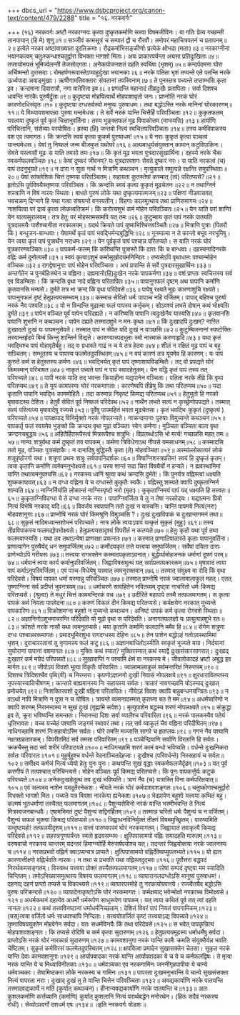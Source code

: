 +++
dbcs_url = "https://www.dsbcproject.org/canon-text/content/479/2288"
title = "१६. नरकवर्गः"

+++
(१६) नरकवर्गः
अष्टौ नरकाग्नयः 
कृत्वा दुष्कृतकर्माणि सत्त्वा विषमजीविनः। 
या गतिः प्रेत्य गच्छन्ती तानपायान् (हि मे) शृणु॥१॥
सञ्जीवं कामसूत्रं च सम्पातं द्वौ च रौरवौ। 
तमोपरं महाचित्रपतनं च प्रतापनम्॥२॥
इत्येते नरका अष्टावाख्याता दुरतिक्रमाः। 
रौद्रकर्माभिसङ्कीर्णाः प्रत्येकं क्षोभदा (मताः)॥३॥
नरकाग्नीनां भयानकत्वम् 
चतुःस्कन्धाश्चतुर्द्वारा विभक्ता भागशो मिताः। 
अयः प्राकारपर्यन्ता अयसा प्रतिदुःखिताः॥४॥
तप्तायोमयसं भूमिर्ज्वलन्ती तेजसोद्गता। 
अनेकयोजनशतं दहति स्वचिंषा (भृशम्)॥५॥
कन्दर्पदमना घोरा अर्चिष्मन्तो दुरासदाः। 
रोमहर्षणरूपास्तेऽप्याहुर्दुःखा भयानकाः॥६॥
नरके पतिता भृशं तप्यन्ते
एते पतन्ति नरके ऊर्ध्वपादा अवाङ्मुखाः। 
ऋषीणामतिवक्तारः संयतानां तपस्विनाम्॥७॥
ते पुनस्तत्र पच्यन्ते तप्ताम्भसि कृता इव। 
क्रन्दमाना दिवारात्रौ, नगा वातेरिता इव॥८॥
प्रणदन्ति महानादं तीव्रदुःखैः प्रतापिताः। 
सर्वा दिशश्च धावन्ति नारकैः पुरुषैर्द्रुताः॥९॥
कुदृष्ट्या मोहयित्वार्थे मोहपाशावृतो जनः। 
प्राप्नोति नरकं घोरं कारणोदधिसंवृतः॥१०॥
कुदृष्ट्या दग्धसर्वस्वो मनुष्यः पुरुषाधमः। 
तथा बद्धोऽस्ति नरके मानिनां घोरकारणम्॥११॥
ये मिथ्यावशमापन्नाः पुरुषा मन्दमेधसः। 
ते सर्वे नरकं यान्ति चित्तैर्हि परिवञ्चिताः॥१२॥
कुकृतफलम् 
यस्त्वया दुष्कृतं पूर्व कृतं चित्तानुवर्तिना। 
तस्य भुङ्क्तफलं मूढ विपाकोत्तम (माप्स्यसि)॥१३॥
हार्याणि परिचित्तानि, संसेव्याः परयोषितः। 
ह्रस्वा (हि) जन्तवो नित्यं स्वचित्तपरिवञ्चिताः॥१४॥
तस्य कर्मविपाकस्य वश एव त्वमागतः। 
किं क्रन्दसि स्वयं कृत्वा कुकर्म पुरुषाधम!॥१५॥
ये नराः कुकृतं कृत्वा पञ्चत्वं यान्त्यमेधसः। 
येषां तु निष्फलं जन्म बीजमुप्तं यथोषरे॥१६॥
अल्पमाधुर्यसंयुक्तान् कामान् कटुविपाकिनः। 
सेवते यस्त्वसौ मूढः स याति तमसो तमः॥१७॥
किं कृतं मूढ भवता पुत्रदारसुखार्थिना। 
दहस्ये नरके चैकः स्वकर्मफलवञ्चितः॥१८॥
केषां दुष्करं जीवनम्?
यः पुत्रदारवशगः सेवते दुष्करं नरः। 
स याति नरकत्वं (च) पापं तदनुभूयते॥१९॥
न दारा न सुता नार्थ न मित्राणि कथञ्चन। 
मृत्युकाले समुत्पन्ने रक्षन्ति समुपस्थिताः॥२०॥
येषां सांक्लेशिकं चित्तं तृष्णया परिवञ्चितम्। 
सहायता कुतस्तेषां कस्मात् (त्वं) परितप्यसे?॥२१॥
हृतोऽसि पूर्वविषयैस्तृष्णया परिवञ्चितः। 
किं क्रन्दसि स्वयं कृत्वा कुकृतं मूढचेतनः॥२२॥
न तथाग्निर्न शस्त्राणि न विषं नारयः स्थिताः। 
बाधते पुरुषं लोके यथा दुष्कृत्यमात्मजम्॥२३॥
पक्षिणां नीडवासवत् भवचक्रम् 
दिग्भागे हि यथा गत्वा संश्रयन्ते वनस्पतीन्। 
विहगाः कालमुत्थाय तथा प्राणिसमागमः॥२४॥
नाशयित्वा परं द्रव्यं कृत्वा लोकव्यतिक्रमं। 
किं करोत्यशुभं कर्म मोहेन परिवञ्चितः॥२५॥
येन याति परां शान्तिं येन यात्यसुरालयम्। 
तत्र हेतुः परं मोहस्तमसामपि यत् तमः॥२६॥
कुटुम्बाय कृतं पापं नरके पातयति 
पुत्रदारमयैः पाशैश्चानीता नरकालयम्। 
यदर्थ क्रियते पापं युष्माभिश्चित्तवञ्चितैः॥२७॥
मित्राणि पुत्राः (पितरौ किं ) बन्धुजन-बान्धवाः। 
येषामर्थे कृतं पापं भवद्भिर्मन्दबुद्धिभिः॥२८॥
नूनमात्मा न ते कान्तो बभूव नरभूमिषु। 
येन त्वया कृतं पापं पुत्रार्थेन नराधमः॥२९॥
येन पूर्वकृतं पापं पश्चान्न परितप्यते। 
स याति नरकं घोरं पुत्रकारणवञ्चितः॥३०॥
पापकर्म-फलम् 
किं करिष्यन्ति पुत्रास्ते किं दाराः किं च बान्धवाः। 
दहस्यनादिनरके वह्निः कर्म दुनोत्यसौ॥३१॥
स्वयं कृत्वाऽशुभं कर्मासुखोदयमनिन्दितः। 
तप्यसेऽपि वृथाधानः पश्चान्मोहेन वञ्चिकः॥३२॥
रागद्वेषानुगाः पापं मोहेन परिवञ्चिताः। 
अघं प्रयान्ति ते सर्वे पुत्रदारसुखार्थिनः॥३३॥
अन्तर्गतेन च पुनर्बहिःस्थेन च वह्निना। 
दह्यमानो(हि)दुःखेन नरके पापकर्मणा॥३४॥
वशं प्राप्ताः स्वचित्तस्य सर्व एव विडम्बिताः। 
किं क्रन्दसि वृथा नादे वह्निना परितापितः॥३५॥
पापानुगफलं दृष्टम् 
अथ पापानि कर्माणि कृतवानसि मन्यसे। 
दुर्मते तत्र मा क्रन्द किं वृथा परिदेवसे॥३६॥
पापेषु रक्ष्यते मूढः कारणाशुचि रक्ष्यते। 
पापानुगफलं दृष्टं हेतुप्रत्ययसम्भवम्॥३७॥
कस्मान्न सेवितो धर्मः पापञ्च नहि वर्जितम्। 
पापाद् बहिश्च पुरुषो नरकं नैव पश्यति॥३८॥
यो न विन्दन्ति मूढात्मा फलं पापस्य कर्त्तृकम्। 
सोऽवश्यं लभते दोषान् कथं भोक्ष्यसि दुर्मते॥३९॥
पापेन वञ्चित पूर्वं पापेन परिदह्यते। 
न करिष्यसि पापानि त्वदुःखेनैव यास्यसि॥४०॥
कृतवानसि पापानि शुभानि न कथञ्चन। 
पापेन दह्यते तस्मादशुभे न मनः कृथाः॥४१॥
किं दुःखादपि दुःखम्?
नास्ति दुःखादतो दुःखं यः पापमनुसेवते। 
तस्मात् पापं न सेवेत यदि दुःखं न वाञ्छसि॥४२॥
कुटुम्बिजनानां स्पष्टोक्तिः 
तस्यान्तर्हृदये बिम्बं किन्तु शान्तिर्न विद्यते। 
कारुण्यास्पदभूताः स्मो नास्माकं करुणाहृदि॥४३॥
यथा कृतं भवद्भिश्च पापं मोहावृतैर्बहु। 
तद् वः प्रधावते गाढं न च ये तत्र हेतवः॥४४॥
शीलं न रक्षितं मूढ पापं च बहु सञ्चितम्। 
सम्भूतस्य च पापस्य फलमेतदुपस्थितम्॥४५॥
न वयं कारणं तत्र यूयमेव हि कारणम्। 
यः पापं कुरुते कर्म स हेतुस्तस्य कर्मणः॥४६॥
भवद्भिर्यत् कृतं पापं तृष्णाशापविडम्बितैः। 
तद् वो प्रपद्यते घोरं किमस्मान् परिभाषत॥४७॥
नाकृतं पच्यते पापं न पापं स्यादहेतुकम्। 
येन यद्धि कृतं पापं तस्य तत् परिपच्यते॥४८॥
पापी नरकं याति 
तद् भवन्तः क्रियाहीना मद्यपानेन वञ्चिताः। 
पतिता नरके तीव्रे किं वृथा परितप्यथ॥४९॥
ते यूयं कामपरमाः घोरं नरकमागताः। 
कारणेष्वपि तीव्रेषु किं तथा परितप्यथ॥५०॥
यदा कृतानि पापानि भवद्भिः काममोहितैः। 
तदा कस्मान्न निकृष्टं किमद्य परितप्यथ॥५१॥
हेतुभूतो हि नरको मृषावादस्य देशितः। 
हेतुर्वै सेवितं पूर्व निष्फलं परिदेवथ॥५२॥
नार्थेन लभते सत्यं न कृच्छ्रेणोपपद्यते। 
तस्मात् सत्यं परित्यज्य मृषावादेषु रज्यसे॥५३॥
पूर्वेषु पापमहितं भवता मूढचेतसा। 
कृतं भवद्भिः कुकृतं (दुष्कृत्यं ) परिपच्यते॥५४॥
पापक्षयाद् विनिर्मुक्तो नरकं नोपलभ्यते। 
नाक्रन्दमानाः पुरुषाः विमुच्यन्ते कथञ्चन॥५५॥
पापकर्तृ फलं स्वयमेव भुङ्‍क्ते 
किं क्रन्दथ वृथा मूढा वञ्चिताः स्वेन कर्मणा। 
मुञ्चिता वञ्चिता बाला वृथा क्रन्दन्त्यबुद्धयः॥५६॥
अहितैर्हितरूपैस्त्वं मित्ररूपैश्च शत्रुभिः। 
विप्रलब्धोऽसि भो मर्त्य! गच्छन्नसि महत् तमः॥५७॥
नान्यः शत्रुर्यथा कर्म दुष्कृतं तव पापकम्। 
कर्मणा त्रिविधेनाऽथ नीयसे यमसाधनम्॥५८॥
कस्मादसि ततो मूढ, वञ्चितः पुत्रसंज्ञकैः। 
न दानादिषु बुद्धिस्तैः कृता (ते) मोहवञ्चिता॥५९॥
अस्मांल्लोकात्परं लोकं शत्रुपृष्ठोरगो यथा। 
शत्रूणां प्रथमः शत्रुः सर्वपापनिदर्शकः॥६०॥
विषाग्निशस्त्रप्रतिम! स्वयं हि दुष्कृतं कृतम्। 
त्वया कृतानि कर्माणि त्वमेवमनुभोक्ष्यसे॥६१॥
यस्य शान्तं सदा चित्तं विषयैर्यो न हन्यते। 
न ह्यवस्थामिमां यान्ति तथात्वमनुपश्यसि॥६२॥
नरकस्य ध्वनिं श्रुत्वा कथं क्रन्दसि दुर्मते!। 
किं पुनर्यत्र वह्निस्त्वां धक्ष्यति शुष्ककाष्ठवत्॥६३॥
न दग्धा वह्निना ये च दग्धास्ते कुकृतैः स्वकैः। 
वह्निस्तु शाम्यते क्वापि दुष्कृताग्निर्न शाम्यति॥६४॥
नाग्निर्निर्याति लोकान्तं नाग्निस्पृष्टो नरो (मृतः)। 
कुकृताग्निमयं पापं यद् धक्ष्यति हि तत्त्वतः॥६५॥
कुकृताग्निविदग्धा ये ते दग्धा नरके नराः।
पापाग्निवर्जिता ये तु न तेषां नरकोदयः। 
यद्यात्मनः प्रियो नित्यं विभेषि नरकाद् यदि॥६६॥
विवर्जय स्वपापानि ततो दुःखं न यास्यसि। 
यान्ति पापमये नित्यं(नरा) मोहवशानुगाः॥६७॥
प्राप्नोषि नरकं घोरं किमश्रूणि विमुञ्चसि ?। 
दुःखं दुःखविपाकं च दुःखान्तगमनं तथा॥६८॥
सुकृतं नादिमध्यान्तशोभनं परिपच्यते। 
नात्र लोके त्वयाऽपापं यत्कृतं सुकृतं (मुहुः)॥६९॥
तस्य तीव्रविपाकस्य फलमद्योपभोक्ष्यसे। 
हेतुप्रत्ययसादृश्यं विपरीतं न कल्प्यते॥७०॥
हेतुः कृतो यथा पूर्व तथा फलमवाप्स्यसि। 
यथा तव तथाऽन्येषां प्राणरक्षा प्रयत्नतः॥७१॥
कस्मात् प्राणातिपातास्ते कृताः पापानुवर्तिना। 
प्राणत्यागेन पुरुषैर्यद् धनं समुपार्जितम्॥७२॥
कर्मोदयकृतं तत्ते यत्त्वया समुपार्जितम्। 
सर्वेषां दयिता दाराः प्राणेभ्योऽपि गरीयसः॥७३॥
तत्त्वया रागरक्तेन कस्मादपकृताऽवनात्। 
बुद्धेर्व्यामोहजनकं धर्माणां दूषणं परम्॥७४॥
धर्मपानं त्वया कार्य कर्मानुपरिवर्जितम्। 
जिह्वाविषसमुत्थं यत् सर्वाप्रत्ययकारकम्॥७५॥
मृषावादं त्वया पापं कर्माऽनुपरिवर्जितम्। 
एवं पञ्च-विधेयेषु यस्मात् त्वमनुरक्तवान्॥७६॥
तस्मात् संमुक्ष्य मा रोदि किं वृथा परिदेवसे। 
विषयं पापका धर्मा यस्मान्नु परिवञ्चितः॥७७॥
तस्मात् प्राप्नोषि नरकं ज्वालामालाकुलं महत्। 
एतत् तृष्णाग्निना सर्व प्रदीप्तं भुवनत्रयम्॥७८॥
धर्माचरणे सावहितेन भवितव्यम् 
दृष्ट्वा नाचरितो धर्मः किमद्य परितप्यसे। 
(श्रुत्वा) ते मधुरं चित्तं काममन्दिरकं वचः॥७९॥
उदीरिते महापापे तस्मै तत्फलमागतम्। 
स कृत्वा पापकं कर्म नियता पापवेदना॥८०॥
करुणं विकलं दीनं किमद्य परितप्यसे।
कर्मक्षयेण नरकात् मुच्यन्ते पापकारिणः॥८१॥
विक्रोशमग्ना बहुशो न मुच्यन्ते कथञ्चन। 
अनिष्टं पापकं कर्म कृत्वा रोगवशे स्थिताः॥८२॥
अज्ञानिनोऽशुभमाचरन्ति 
परिदेवति यो मूढो वृथा स परिदेवति। 
अनागतफलज्ञो यः प्रत्युत्पन्नशुभे रतः॥८३॥
क्रोशते नरके नासौ यथा त्वमनुतप्यसे। 
मया कृतानि कर्माणि फलदानि ममैव हि॥८४॥
रोगेण शत्रुणा दग्धः पश्चान्नरकमागतः। 
प्रमादभूमिरशुभा रागदग्धस्य देहिनः॥८५॥
तेन पाशेन बद्धोऽहं गतोऽवस्थामिमां भृशम्। 
दुराचाररतानां तु नृणामस्य फलं कटु॥८६॥
अज्ञानबाधितोऽस्मीति स्वकृतं भुज्यते मया। 
निर्दयानां सुघोराणां पापानां वशमागतः॥८७॥
मुक्तिः कथं स्यात्?
मुक्तिरस्मात् कथं स्याद्वै दुःखसंसारसागरात्। 
दुःखाद् दुःखतरं कर्म मयेदं परिपच्यते॥८८॥
सुखावाप्तिं न पश्यामि क्षेमं वा नरकस्य मे। 
जीवलोकादहं भ्रष्टो अबुद्ध इव मार्गतः॥८९॥
जीवोऽयं विवशो भूत्वा विकृतैः परिवारितः। 
ज्वालामालाकुलं सर्वमन्तरिक्षं निरन्तरम्॥९०॥
दिशश्च त्रिदिशश्चैव पृथि(वी) च निरन्तरा। 
कृपणोऽज्ञानगो दुःखी निवासं नोपलक्षये॥९१॥
क्षुरधारावितप्तस्य नृपस्यास्यातिभीषणम्। 
कान्तारे बाह्यमानस्य निः सहायस्य सर्वतः। 
त्रातारं नावगच्छामि योऽस्माद् दुःखात् प्रमोचयेत्॥९२॥
निःशक्तिरवशो दुःखी वह्निना परितापितः। 
नीयेऽहं विवशः क्वापि बाहुबन्धनयन्त्रितः॥९३॥
न वाऽर्था नापि मित्राणि न पुत्रा न च योषितः। 
त्रायन्ते व्यसनादस्मात् कृतघ्ना बत ते मम॥९४॥
अधर्मचारिणो न क्वापि शरणम् 
निरानन्दस्य न सुखं दुःखं (गृह्णामि सर्वशः)। 
मृत्युपाशेन बद्धस्य शरणं नोपलक्ष्यते॥९५॥
संक्रुद्धा इव ते, क्रूरा भविष्यन्ति समन्ततः। 
निरानन्दा दिशः सर्वा व्यालैश्च परिवारिता॥९६॥
नरकं पातकस्यैव पतेयं धृतिभावतः। 
यच्च यच्चेहं पश्यामि जङ्गमं स्थावरं तथा। 
तत् सर्व व्याकुलं चैव वह्निना परिदीपितम्॥९७॥
नाधिगच्छामि शरणं निःसहायोऽस्मि सर्वतः। 
घोरे तमसि मज्जासि सागरे च हृतप्लवः॥९८॥
गगनं नैव पश्यामि नक्षत्रग्रहतारकम्। 
विपरीतमिदं सर्व तमसा परिवारितम्॥९९॥
पञ्चेन्द्रियाणि सर्वाणि विरतानि हि सर्वतः। 
क्रकचैस्तु तदा सर्व शरीरं परिपाटयते॥१००॥
नाधिगच्छामि शरणं कामं बन्धो भविष्यति। 
वर्धन्ते दुःखनिकरा सर्वतः परिवारतः॥१०१॥
मुहुर्मुहुश्च वर्धन्ते वेदनाञ्चितदेहजाः। 
दुःखैश्च (परिवर्धन्ते) निस्सहायं च सर्वतः॥१०२॥
समीक्ष्य कर्मजं नित्यं ध्येयो हेतुः पुनः पुनः। 
कथयन्ति सुखं वृद्धाः स्वकर्मफलजैर्दृढम्॥१०३॥
यत् पूर्व करणीयं ते तत्पश्चात् परिचिन्त्यसे। 
मोहेन वञ्चितः पूर्वं किमद्य परितप्यसे। 
किं पुनः पापकर्त्तुर्यः कटुकं परिपच्यते॥१०४॥
अनेकदुःखहेतूत्थं तव दुःखं भविष्यति। 
त्राणं नैव (च) यत्रास्ति विना कर्मपरिक्षयात्॥१०५॥
एवं सत्यस्य नाशेन यमदूतैरनेकशः। 
नीयते नरकं घोरं कर्मपाशवशङ्गतः॥१०६॥
चतुष्कोणश्चतुर्द्वारो विभक्तो भागशो मितः। 
पच्यते यत्र विवशा नारकेया ह्यनेकशः॥१०७॥
भेदप्रायेण बहुशो यत्त्वया कथितं बहु। 
कल्मषं भूतधर्माणां तस्यैतत् फलमागतम्॥१०८॥
पैशुन्यसेविनो नरकं यान्ति
भस्मीभवन्ति ते नित्यं मित्रस्वजनबान्धवैः। 
एषामभिमतं दुष्टं पैशुन्यं सद्विगर्हितम्॥१०९॥
तस्मान्न चरितो धर्मः पैशुन्यं च न वर्जितम्। 
पैशुन्यं सफलं भुक्त्वा किमद्य परितप्यसे॥११०॥
जिह्वाधनविनिर्मुक्तं तीक्ष्णं विषममुच्छ्रितम्। 
पारुष्यमिति सन्दृष्टमहो! तत्फलमीदृशम्॥१११॥
सत्त्वं पारुष्यपरमं घोरं नरकमागतम्। 
जिह्वायातं तवाकृत्यै किमद्य परिदेवसे॥११२॥
सहस्त्रगुणपर्यन्तः स्वतो हृदयसम्भवः। 
क्षुत्पिपासामयो वह्निः समादहति मारुतम्॥११३॥
परुषवाचो नरकस्य चान्तरम् 
यदन्तरं हिमाग्न्योर्हि मेरुसर्षपयोश्च यत्। 
तदन्तरं जिह्वयोक्त्या नरके ज्वलनस्य च॥११४॥
नरकप्रभवो वह्निर्न क्वाऽप्यन्यत्र प्राप्यते। 
क्षुत्पिपासामयो वह्निर्देवेष्वप्युपलभ्यते॥११५॥
यो ह्यतः कारणात्तीक्ष्णो वह्निर्भवति नारकः। 
न तथा स प्रभवति यथा वह्निस्तदुद्भवः॥११६॥
पूर्वोत्तरा बद्धपदं निरर्थकमसङ्गतम्। 
विस्त्रब्ध यत्त्वया प्रोक्तं तस्यैतत्फलमागतम्॥११७॥
परेषां सम्पदं दृष्ट्वा मम स्यादिति चिन्तितम्। 
तमोऽभिख्यासमुत्थस्य विषस्य फलमागतम्॥११८॥
व्यापारानलदग्धोऽसि मानुष्यं पुरुषाधम!। 
दहनाद् दहनं प्राप्तो तप्यसे च विकत्थ्यसे॥११९॥
व्यापारपरमोहे तु नरकायोपपत्तये। 
रज्ज्वैतयैव बद्धोऽसि पुरुषः परिक्रन्दसे॥१२०॥
व्यापादेनाकृष्टोऽसि घोरं नरकमागतः। 
कर्मक्षयाद् भवेन्मोक्षो नरकाच्च विमोक्ष्यसे॥१२१॥
अधर्मकथनं दहत्येव 
अधर्मो धर्मरूपेण साधुरूपेण पापकम्। 
यत् त्वया कथितं पूर्व तत् त्वां दहति नानलः॥१२२॥
कथं तत्त्वविनष्टानां धर्माधर्मनिच्छताम्। 
देशितं विवरं पापं नियतं पापगामिकम्॥१२३॥
(यस्)त्वया वर्जितो धर्मः साधवश्चापि निन्दिताः। 
यत्त्वयोपार्जितं कृष्टं तत्त्वयाऽद्य विपच्यते॥१२४॥
तृष्णाविषययुक्तेन मोहवेगेन सर्वदा। 
यतः सधर्मविनयैः किं तथा परिदेवसे॥१२५॥
स भवेत् पापकृन्नित्यं मोहपाशवशङ्गतः। 
कि तप्यसे रोदिषि च कर्म कृत्वा सुदारुणम्॥१२६॥
हेतुप्रत्ययमूढस्य धर्माधर्मेषु सर्वदा। 
प्राप्तोऽसि नरकं घोरं नारकाग्रं सुदारुणम्॥१२७॥
कामवशानुगा नरकं यान्ति 
कामैः क्रमति संयुक्तैर्यन्न भवति चेष्टितम्। 
सुकृतं कर्मविरसं फलमेतदुपस्थितम्॥१२८॥
क्षपयित्वा प्रमादेन सुखासक्तेन चेतसा। 
सुकृत नरकं यान्ति देवाः कामवशानुगाः॥१२९॥
आर्यापवादका नरकं यान्ति 
आर्यापवादका ये च ये च कर्मफलद्विषः। 
ते मृत्वा नरकं यान्ति ये च मिथ्याविनीतकाः॥१३०॥
धर्मवञ्चका एव नरकगामिनः 
जननीगृहपापीया ये चान्ये धर्मवञ्चकाः। 
तेषामिष्टकरा लोके नरकस्य च गामिनः॥१३१॥
पापरता दुःखमनुभवन्ति 
ये चान्ये सुखसंसक्ता नित्यं पापरता नराः। 
दुःखाद् दुःखं तु ते यान्ति चित्तेन परिवञ्चिताः॥१३२॥
अवद्यकार्याणि नरके पातयन्ति 
तस्मादवद्यकार्ये न मतिं (कुर्यात् कथञ्चन)। 
हीनान्यवद्यकार्याणि नरके पातयन्ति च॥१३३॥
अतः कुशलकर्माणि कर्त्तव्यानि 
(कर्माणि) कुर्यात् कुशलानि नित्यं 
परार्थबद्धेन मनोरथेन। 
(हितः सदैवं नरकस्य रोधी)। 
सेव्योऽपवर्गो दशधर्म एषः॥१३४॥
॥इति नरकवर्गः षोडशः॥
